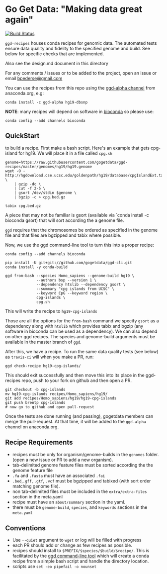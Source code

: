 Go Get Data: "Making data great again"
======================================

[![Build Status](https://travis-ci.org/gogetdata/ggd-recipes.svg?branch=dev)](https://travis-ci.org/gogetdata/ggd-recipes)


`ggd-recipes` houses conda recipes for genomic data. The automated tests ensure data quality and fidelity to
the specified genome and build. See below for specific checks that are implemented.

Also see the design.md document in this directory

For any comments / issues or to be added to the project, open an issue or email bpederse@gmail.com

You can use the recipes from this repo using the [ggd-alpha channel](https://anaconda.org/ggd-alpha/) from anaconda.org, e.g:

```
conda install -c ggd-alpha hg19-dbsnp
```

**NOTE**: many recipes will depend on software in [bioconda](https://github.com/bioconda/bioconda-recipes) so please use: 

```
conda config --add channels bioconda
```

## QuickStart

to build a recipe. First make a bash script. Here's an example that gets cpg-island for hg19.
We will place it in a file called `cpg.sh`

```
genome=https://raw.githubusercontent.com/gogetdata/ggd-recipes/master/genomes/hg19/hg19.genome
wget -O - http://hgdownload.cse.ucsc.edu/goldenpath/hg19/database/cpgIslandExt.txt.gz \
    | gzip -dc \
    | cut -f 2-5 \
	| gsort /dev/stdin $genome \
    | bgzip -c > cpg.bed.gz

tabix cpg.bed.gz

```

A piece that may not be familiar is gsort (available via `conda install -c bioconda gsort)
that will sort according the a genome file.

`ggd` requires that the chromosomes be ordered as specified in the genome file and that files are bgzipped
and tabix where possible.

Now, we use the ggd command-line tool to turn this into a proper recipe:

```
conda config --add channels bioconda

pip install -U git+git://github.com/gogetdata/ggd-cli.git
conda install -y conda-build

ggd from-bash --species Homo_sapiens --genome-build hg19 \
              --authors bsp --version 1 \
              --dependency htslib --dependency gsort \
              --summary "cpg islands from UCSC" \
              --keyword CpG --keyword region \
              cpg-islands \
              cpg.sh
```

This will write the recipe to `hg19-cpg-islands`

Those are all the options for the `from-bash` command we specify `gsort` as a dependency
along with `htslib` which provides tabix and bgzip (any software in bioconda can be used
as a dependency). We can also depend on other ggd recipes.
The species and genome-build arguments must be available in the master branch of `ggd`.

After this, we have a recipe. To run the same data quality tests (see below) as `travis-ci` will
when you make a PR, run:

```
ggd check-recipe hg19-cpg-islands/
```

This should exit successfully and then move this into its place in the ggd-recipes repo,
push to your fork on github and then open a PR.

```
git checkout -b cpg-islands
mv hg19-cpg-islands recipes/Homo_sapiens/hg19/
git add recipes/Homo_sapiens/hg19/hg19-cpg-islands
git push brentp cpg-islands
# now go to github and open pull-request
```

Once the tests are done running (and passing), gogetdata members
can merge the pull-request. At that time, it will be added to the
`ggd-alpha` channel on anaconda.org.


## Recipe Requirements

* recipes must be only for organism/genome-builds in the `genomes` folder. (open a new issue or PR to add a new organism).
* tab-delimited genome feature files must be sorted according the the genome feature file
* `.fa` and `.fasta` must have an associated `.fai`
* `.bed`,`.gff`, `.gtf`, `.vcf` must be bgzipped and tabixed (with sort order matching genome file).
* non tab-delimited files must be included in the `extra/extra-files` section in the meta.yaml
* recipe must have an `about/summary` section in the yaml.
* there must be `genome-build`, `species`, and `keywords` sections in the `meta.yaml`


## Conventions

* Use `--quiet` argument to `wget` or log will be filled with progress
* each PR should add or change as few recipes as possible.
* recipes should install to `$PREFIX/$species/$build/$recipe/`. This is facilitated by the [ggd command-line tool](https://github.com/gogetdata/ggd-cli) which will create a conda recipe from a simple bash script and handle the directory location.
* scripts use `set -eo pipefail -o nounset`
